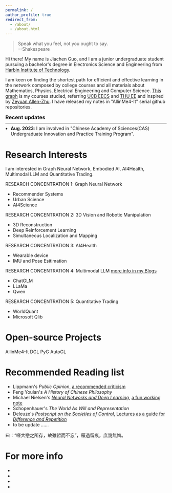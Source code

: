 ```yaml
---
permalink: /
author_profile: true
redirect_from: 
  - /about/
  - /about.html
---
```


>Speak what you feel, not you ought to say.\
>                                                 --Shakespeare
 
 
 
Hi there! My name is Jiachen Guo, and I am a junior undergraduate student pursuing a bachelor's degree in Electronics Science and Engineering from [Harbin Institute of Technology](https://sa.hit.edu.cn/main.htm).

I am keen on finding the shortest path for efficient and effective learning in the network composed by college courses and all materials about Mathematics, Physics, Electrical Engineering and Computer Science. [This graph]() is my courses studied, referring [UCB EECS](https://hkn.eecs.berkeley.edu/assets/course-map-2019-da79ecbe2fc25e6b6349b8931364890032b8d51aacaccea65151ae98316f0587.png) and [THU EE](https://www.ee.tsinghua.edu.cn/__local/8/45/D5/C250657FF930A2B3FC5F593B31D_58753221_5024D.png) and inspired by [Zeyuan Allen-Zhu](http://zeyuan.allen-zhu.com). I have released my notes in "AllinMe4-It" serial github repositories. 

<div class="infoblock"><div class="blockcontent">
  <h3 id="recent updates" style="margin:0.5em 0em 0.5em">Recent updates</h3>
  <hr style="margin:0.2em 0em 0.2em">
  <ul style="margin:0.5em -0.5em 0.5em">
    <li><strong>Aug. 2023</strong>: I am involved in "Chinese Academy of Sciences(CAS) Undergraduate Innovation and Practice Training Program".</li>
</ul></div></div>


Research Interests
======
I am interested in Graph Neural Network, Embodied AI, AI4Health, Multimodal LLM and Quantitative Trading.

RESEARCH CONCENTRATION 1: Graph Neural Network 
* Recommender Systems
* Urban Science
* AI4Science

RESEARCH CONCENTRATION 2: 3D Vision and Robotic Manipulation
* 3D Reconstruction
* Deep Reinforcement Learning
* Simultaneous Localization and Mapping

RESEARCH CONCENTRATION 3: AI4Health
* Wearable device
* IMU and Pose Esitimation

RESEARCH CONCENTRATION 4: Multimodal LLM [more info in my Blogs](https://multinet02.github.io/year-archive/)
* ChatGLM
* LLaMa
* Qwen

RESEARCH CONCENTRATION 5: Quantitative Trading
* WorldQuant 
* Microsoft Qlib

Open-source Projects
======
AllinMe4-It
DGL
PyG
AutoGL

Recommended Reading list
======
* Lippmann's _Public Opinion_, [a recommended criticism](https://kortina.nyc/notes/public-opinion/)
* Feng Youlan's _A History of Chinese Philosophy_
* Michael Nielsen's [_Neural Networks and Deep Learning_](http://neuralnetworksanddeeplearning.com/), [a fun working note](https://michaelnotebook.com/cosmos/index.html)
* Schopenhauer's _The World As Will and Representation_
* Deleuze's [_Postscript on the Societies of Control_](https://www.jstor.org/stable/778828), [Lectures as a guide for _Difference and Repetition_](https://henrysomershall.net/lectures/)
* to be update ……
  

曰：“嗟大戀之所存，故雖哲而不忘”，雁過留痕，庶幾無悔。

For more info
======
*
*
*
*
